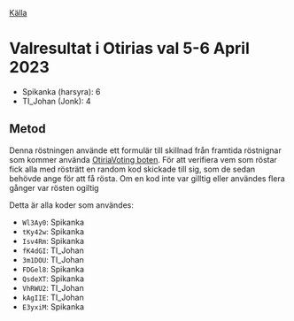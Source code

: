 [Källa](https://docs.google.com/spreadsheets/d/119Hdbirsr_TJsir-U2X8NRsCHM4M1TjozK8zR-nsa2k/edit?usp=sharing)

# Valresultat i Otirias val 5-6 April 2023

- Spikanka (harsyra): 6
- TI_Johan (Jonk): 4

## Metod

Denna röstningen använde ett formulär till skillnad från framtida röstnignar som kommer använda [OtiriaVoting boten](../röstning).
För att verifiera vem som röstar fick alla med rösträtt en random kod skickade till sig, som de sedan behövde ange för att få rösta. Om en kod inte var gilltig eller användes flera gånger var rösten ogiltig

Detta är alla koder som användes:

- `Wl3Ay0`: Spikanka
- `tKy42w`: Spikanka
- `Isv4Rm`: Spikanka
- `fK4dGI`: TI_Johan
- `3m1DOU`: TI_Johan
- `FDGel8`: Spikanka
- `QsdeXT`: Spikanka
- `VhRWU2`: TI_Johan
- `kAgIIE`: TI_Johan
- `E3yxiM`: Spikanka
